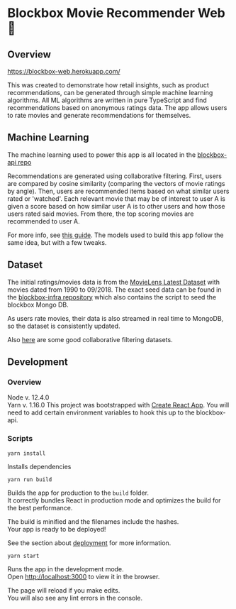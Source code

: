 # Blockbox Movie Recommender Web :movie_camera:

## Overview

https://blockbox-web.herokuapp.com/

This was created to demonstrate how retail insights, such as product recommendations, can be generated through simple machine learning algorithms. All ML algorithms are written in pure TypeScript and find recommendations based on anonymous ratings data. The app allows users to rate movies and generate recommendations for themselves.

## Machine Learning

The machine learning used to power this app is all located in the [blockbox-api repo](https://github.com/jayshrivastava/blockbox-api "blockbox-api repo")

Recommendations are generated using collaborative filtering. First, users are compared by cosine similarity (comparing the vectors of movie ratings by angle). Then, users are recommended items based on what similar users rated or 'watched'. Each relevant movie that may be of interest to user A is given a score based on how similar user A is to other users and how those users rated said movies. From there, the top scoring movies are recommended to user A.

For more info, see [this guide](https://www.analyticsvidhya.com/blog/2018/06/comprehensive-guide-recommendation-engine-python/ "How to Build a Recommendations Engine"). The models used to build this app follow the same idea, but with a few tweaks.


## Dataset

The initial ratings/movies data is from the [MovieLens Latest Dataset](https://grouplens.org/datasets/movielens/latest/ "MovieLens Latest Dataset") with movies dated from 1990 to 09/2018. The exact seed data can be found in the [blockbox-infra repository](https://github.com/jayshrivastava/blockbox-infra "blockbox-infra repository") which also contains the script to seed the blockbox Mongo DB. 

As users rate movies, their data is also streamed in real time to MongoDB, so the dataset is consistently updated.

Also [here](https://datascience.stackexchange.com/questions/10844/benchmark-datasets-for-collaborative-filtering) are some good collaborative filtering datasets.

## Development

### Overview

Node v. 12.4.0  
Yarn v. 1.16.0
This project was bootstrapped with [Create React App](https://github.com/facebook/create-react-app).
You will need to add certain environment variables to hook this up to the blockbox-api.

### Scripts
`yarn install`

Installs dependencies  

`yarn run build`

Builds the app for production to the `build` folder.<br>
It correctly bundles React in production mode and optimizes the build for the best performance.

The build is minified and the filenames include the hashes.<br>
Your app is ready to be deployed!

See the section about [deployment](https://facebook.github.io/create-react-app/docs/deployment) for more information.

`yarn start`

Runs the app in the development mode.<br>
Open [http://localhost:3000](http://localhost:3000) to view it in the browser.

The page will reload if you make edits.<br>
You will also see any lint errors in the console.